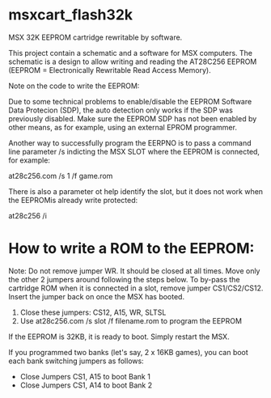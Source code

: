 msxcart_flash32k
================
MSX 32K EEPROM cartridge rewritable by software. 

This project contain a schematic and a software for MSX computers.
The schematic is a design to allow writing and reading the AT28C256 EEPROM
(EEPROM = Electronically Rewritable Read Access Memory).

Note on the code to write the EEPROM:

Due to some technical problems to enable/disable the EEPROM Software Data 
Protecion (SDP), the auto detection only works if the SDP was previously disabled.
Make sure the EEPROM SDP has not been enabled by other means, as for example,
using an external EPROM programmer.

Another way to successfully program the EERPNO is to pass a command line parameter /s indicting the MSX SLOT where the EEPROM is connected, for example:

at28c256.com /s 1 /f game.rom

There is also a parameter ot help identify the slot, but it does not work when the EEPROMis already write protected:

at28c256 /i

How to write a ROM to the EEPROM:
=================================

Note: Do not remove jumper WR. It should be closed at all times. Move only the other 2 jumpers around following the steps below.
To by-pass the cartridge ROM when it is connected in a slot, remove jumper CS1/CS2/CS12. Insert the jumper back on once the MSX has booted.

1. Close these jumpers: CS12, A15, WR, SLTSL
2. Use at28c256.com /s slot /f filename.rom to program the EEPROM

If the EEPROM is 32KB, it is ready to boot. Simply restart the MSX.

If you programmed two banks (let's say, 2 x 16KB games), you can boot each bank switching jumpers as follows:

- Close Jumpers CS1, A15 to boot Bank 1
- Close Jumpers CS1, A14 to boot Bank 2


